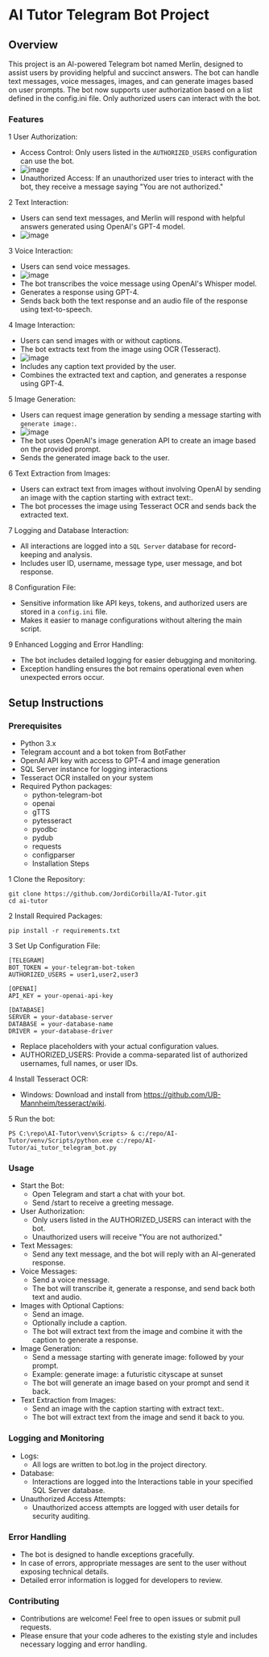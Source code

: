 # AI Tutor Telegram Bot Project

## Overview
This project is an AI-powered Telegram bot named Merlin, designed to assist users by providing helpful and succinct answers. The bot can handle text messages, voice messages, images, and can generate images based on user prompts.
The bot now supports user authorization based on a list defined in the config.ini file. Only authorized users can interact with the bot.

### Features
1 User Authorization:
- Access Control: Only users listed in the `AUTHORIZED_USERS` configuration can use the bot.
- ![image](https://github.com/user-attachments/assets/96417927-41a7-4c0f-a2da-15f98214c0d2)
- Unauthorized Access: If an unauthorized user tries to interact with the bot, they receive a message saying "You are not authorized."

2 Text Interaction:
- Users can send text messages, and Merlin will respond with helpful answers generated using OpenAI's GPT-4 model.
- ![image](https://github.com/user-attachments/assets/1713da47-5f0f-4afa-9ccb-408925b0d565)
  
3 Voice Interaction:
- Users can send voice messages.
- ![image](https://github.com/user-attachments/assets/2b2ecf3b-5236-43b6-a5c0-ef99feb2c9d5)
- The bot transcribes the voice message using OpenAI's Whisper model.
- Generates a response using GPT-4.
- Sends back both the text response and an audio file of the response using text-to-speech.

4 Image Interaction:
- Users can send images with or without captions.
- The bot extracts text from the image using OCR (Tesseract).
- ![image](https://github.com/user-attachments/assets/11d5ac8d-1b92-4d0e-9a1b-265e26bc0b42)
- Includes any caption text provided by the user.
- Combines the extracted text and caption, and generates a response using GPT-4.

5 Image Generation:
- Users can request image generation by sending a message starting with `generate image:`.
- ![image](https://github.com/user-attachments/assets/7f781e35-a0fe-4f29-8129-b77e7bde25cf)
- The bot uses OpenAI's image generation API to create an image based on the provided prompt.
- Sends the generated image back to the user.

6 Text Extraction from Images:
- Users can extract text from images without involving OpenAI by sending an image with the caption starting with extract text:.
- The bot processes the image using Tesseract OCR and sends back the extracted text.

7 Logging and Database Interaction:
- All interactions are logged into a `SQL Server` database for record-keeping and analysis.
- Includes user ID, username, message type, user message, and bot response.

8 Configuration File:
- Sensitive information like API keys, tokens, and authorized users are stored in a `config.ini` file.
- Makes it easier to manage configurations without altering the main script.

9 Enhanced Logging and Error Handling:
- The bot includes detailed logging for easier debugging and monitoring.
- Exception handling ensures the bot remains operational even when unexpected errors occur.

## Setup Instructions
### Prerequisites
- Python 3.x
- Telegram account and a bot token from BotFather
- OpenAI API key with access to GPT-4 and image generation
- SQL Server instance for logging interactions
- Tesseract OCR installed on your system
- Required Python packages:
  - python-telegram-bot
  - openai
  - gTTS
  - pytesseract
  - pyodbc
  - pydub
  - requests
  - configparser
  - Installation Steps

1 Clone the Repository:

```
git clone https://github.com/JordiCorbilla/AI-Tutor.git
cd ai-tutor
```

2 Install Required Packages:

```
pip install -r requirements.txt
```

3 Set Up Configuration File:

```
[TELEGRAM]
BOT_TOKEN = your-telegram-bot-token
AUTHORIZED_USERS = user1,user2,user3

[OPENAI]
API_KEY = your-openai-api-key

[DATABASE]
SERVER = your-database-server
DATABASE = your-database-name
DRIVER = your-database-driver
```

- Replace placeholders with your actual configuration values.
- AUTHORIZED_USERS: Provide a comma-separated list of authorized usernames, full names, or user IDs.

4 Install Tesseract OCR:
- Windows: Download and install from https://github.com/UB-Mannheim/tesseract/wiki.

5 Run the bot:

```
PS C:\repo\AI-Tutor\venv\Scripts> & c:/repo/AI-Tutor/venv/Scripts/python.exe c:/repo/AI-Tutor/ai_tutor_telegram_bot.py
```

### Usage
- Start the Bot:
  - Open Telegram and start a chat with your bot.
  - Send /start to receive a greeting message.
- User Authorization:
  - Only users listed in the AUTHORIZED_USERS can interact with the bot.
  - Unauthorized users will receive "You are not authorized."
- Text Messages:
  - Send any text message, and the bot will reply with an AI-generated response.
- Voice Messages:
  - Send a voice message.
  - The bot will transcribe it, generate a response, and send back both text and audio.
- Images with Optional Captions:
  - Send an image.
  - Optionally include a caption.
  - The bot will extract text from the image and combine it with the caption to generate a response.
- Image Generation:
  - Send a message starting with generate image: followed by your prompt.
  - Example: generate image: a futuristic cityscape at sunset
  - The bot will generate an image based on your prompt and send it back.
- Text Extraction from Images:
  - Send an image with the caption starting with extract text:.
  - The bot will extract text from the image and send it back to you.

### Logging and Monitoring
- Logs:
  - All logs are written to bot.log in the project directory.
- Database:
  - Interactions are logged into the Interactions table in your specified SQL Server database.
- Unauthorized Access Attempts:
  - Unauthorized access attempts are logged with user details for security auditing.


### Error Handling
- The bot is designed to handle exceptions gracefully.
- In case of errors, appropriate messages are sent to the user without exposing technical details.
- Detailed error information is logged for developers to review.

### Contributing
- Contributions are welcome! Feel free to open issues or submit pull requests.
- Please ensure that your code adheres to the existing style and includes necessary logging and error handling.
